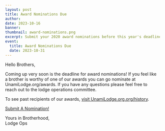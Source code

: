 ```yaml
---
layout: post
title: Award Nominations Due
author:
date: 2023-10-16
banner:
thumbnail: award-nominations.png
excerpt: Submit your 2020 award nominations before this year's deadline!
event:
  title: Award Nominations Due
  date: 2023-10-31
---
```


Hello Brothers,

Coming up very soon is the deadline for award nominations! If you feel like a brother is worthy of one of our awards you can go nominate at UnamiLodge.org/awards. If you have any questions please feel free to reach out to the lodge operations committee.

To see past recipients of our awards, [visit UnamiLodge.org.org/history](/history).

<div class="text-center">
  <a href="/awards" class="btn btn-primary btn-lg">Submit A Nomination!</a>
</div>

Yours in Brotherhood,  
Lodge Ops
